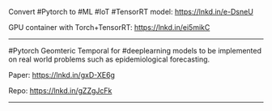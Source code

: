 Convert #Pytorch to #ML #IoT #TensorRT model: https://lnkd.in/e-DsneU

GPU container with Torch+TensorRT: https://lnkd.in/ei5mikC

-------------------------------------------------------------

#Pytorch Geomteric Temporal for #deeplearning models to be implemented on real world problems such as epidemiological forecasting.

Paper:
https://lnkd.in/gxD-XE6g

Repo:
https://lnkd.in/gZZgJcFk

---------------------------------------------------------------
